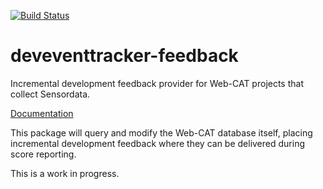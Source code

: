 [![Build Status](https://travis-ci.org/ayaankazerouni/deveventtracker-feedback.svg?branch=master)](https://travis-ci.org/ayaankazerouni/deveventtracker-feedback)

# deveventtracker-feedback

Incremental development feedback provider for Web-CAT projects that collect Sensordata.

[Documentation](https://travis-ci.org/ayaankazerouni/deveventtracker-feedback.svg?branch=master)

This package will query and modify the Web-CAT database itself, placing incremental development feedback where they can be delivered during score reporting.

This is a work in progress.
